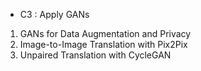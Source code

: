 - C3 : Apply GANs
1. GANs for Data Augmentation and Privacy
2. Image-to-Image Translation with Pix2Pix
3. Unpaired Translation with CycleGAN
